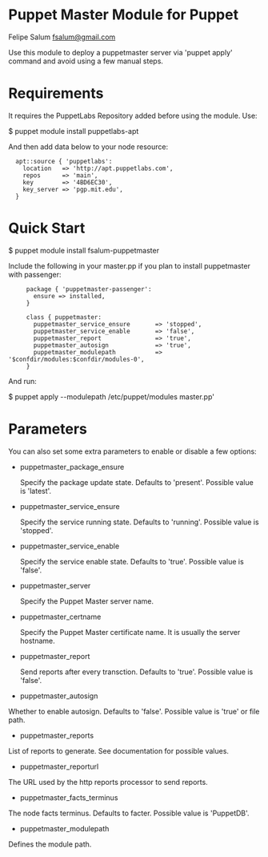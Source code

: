 # Puppet Master Module for Puppet

Felipe Salum <fsalum@gmail.com>

Use this module to deploy a puppetmaster server via 'puppet apply' command and
avoid using a few manual steps.

# Requirements

It requires the PuppetLabs Repository added before using the module. Use:

$ puppet module install puppetlabs-apt

And then add data below to your node resource:

      apt::source { 'puppetlabs':
        location   => 'http://apt.puppetlabs.com',
        repos      => 'main',
        key        => '4BD6EC30',
        key_server => 'pgp.mit.edu',
      }

# Quick Start

$ puppet module install fsalum-puppetmaster

Include the following in your master.pp if you plan to install puppetmaster with passenger:

         package { 'puppetmaster-passenger': 
           ensure => installed, 
         }

         class { puppetmaster:
           puppetmaster_service_ensure       => 'stopped',
           puppetmaster_service_enable       => 'false',
           puppetmaster_report               => 'true',
           puppetmaster_autosign             => 'true',
           puppetmaster_modulepath           => '$confdir/modules:$confdir/modules-0',
         }

And run: 

$ puppet apply --modulepath /etc/puppet/modules master.pp'

# Parameters

You can also set some extra parameters to enable or disable a few options:

  * puppetmaster_package_ensure

    Specify the package update state. Defaults to 'present'. Possible value is 'latest'.

  * puppetmaster_service_ensure

    Specify the service running state. Defaults to 'running'. Possible value is 'stopped'.

  * puppetmaster_service_enable

    Specify the service enable state. Defaults to 'true'. Possible value is 'false'.

  * puppetmaster_server

    Specify the Puppet Master server name. 

  * puppetmaster_certname

    Specify the Puppet Master certificate name. It is usually the server hostname. 

  * puppetmaster_report

    Send reports after every transction. Defaults to 'true'. Possible value is 'false'.

  * puppetmaster_autosign

   Whether to enable autosign. Defaults to 'false'. Possible value is 'true' or file path.

  * puppetmaster_reports

   List of reports to generate. See documentation for possible values.

  * puppetmaster_reporturl

   The URL used by the http reports processor to send reports.

  * puppetmaster_facts_terminus

   The node facts terminus. Defaults to facter. Possible value is 'PuppetDB'.

  * puppetmaster_modulepath

   Defines the module path.


